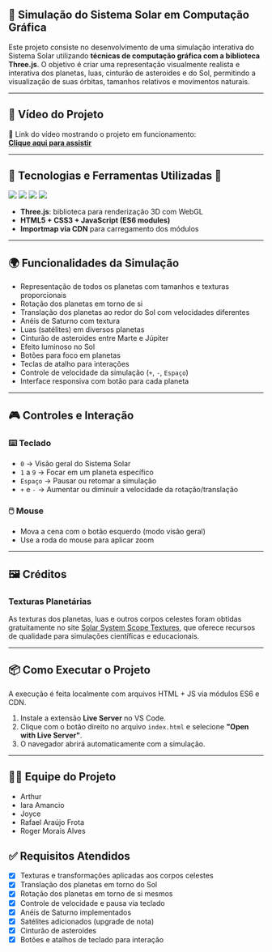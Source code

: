 ## 🌌 Simulação do Sistema Solar em Computação Gráfica

Este projeto consiste no desenvolvimento de uma simulação interativa do Sistema Solar utilizando **técnicas de computação gráfica com a biblioteca Three.js**. O objetivo é criar uma representação visualmente realista e interativa dos planetas, luas, cinturão de asteroides e do Sol, permitindo a visualização de suas órbitas, tamanhos relativos e movimentos naturais.

---

## 🎥 Vídeo do Projeto

🔗 Link do vídeo mostrando o projeto em funcionamento:  
**[Clique aqui para assistir](https://youtu.be/z5Th92Vd8vA)**  

---

## 🧰 Tecnologias e Ferramentas Utilizadas 🔧

<img src="https://img.shields.io/badge/HTML5-E34F26?style=for-the-badge&logo=html5&logoColor=white">    <img src="https://img.shields.io/badge/CSS3-1572B6?style=for-the-badge&logo=css3&logoColor=white">  <img src="https://img.shields.io/badge/JavaScript-F7DF1E?style=for-the-badge&logo=javascript&logoColor=black">  <img src="https://img.shields.io/badge/Three.js-000000?style=for-the-badge&logo=three.js&logoColor=white">

- **Three.js**: biblioteca para renderização 3D com WebGL
- **HTML5 + CSS3 + JavaScript (ES6 modules)**
- **Importmap via CDN** para carregamento dos módulos

---

## 🌍 Funcionalidades da Simulação

- Representação de todos os planetas com tamanhos e texturas proporcionais
- Rotação dos planetas em torno de si
- Translação dos planetas ao redor do Sol com velocidades diferentes
- Anéis de Saturno com textura
- Luas (satélites) em diversos planetas
- Cinturão de asteroides entre Marte e Júpiter
- Efeito luminoso no Sol
- Botões para foco em planetas
- Teclas de atalho para interações
- Controle de velocidade da simulação (`+`, `-`, `Espaço`)
- Interface responsiva com botão para cada planeta

---

## 🎮 Controles e Interação

### ⌨️ Teclado
- `0` → Visão geral do Sistema Solar
- `1` a `9` → Focar em um planeta específico
- `Espaço` → Pausar ou retomar a simulação
- `+` e `-` → Aumentar ou diminuir a velocidade da rotação/translação

### 🖱️ Mouse
- Mova a cena com o botão esquerdo (modo visão geral)
- Use a roda do mouse para aplicar zoom

---

## 🖼️ Créditos

### Texturas Planetárias
As texturas dos planetas, luas e outros corpos celestes foram obtidas gratuitamente no site [Solar System Scope Textures](https://www.solarsystemscope.com/textures/), que oferece recursos de qualidade para simulações científicas e educacionais.

---

## 📦 Como Executar o Projeto

A execução é feita localmente com arquivos HTML + JS via módulos ES6 e CDN.

1. Instale a extensão **Live Server** no VS Code.
2. Clique com o botão direito no arquivo `index.html` e selecione **"Open with Live Server"**.
3. O navegador abrirá automaticamente com a simulação.


---

## 👨‍🚀 Equipe do Projeto

- Arthur 
- Iara Amancio 
- Joyce 
- Rafael Araújo Frota 
- Roger Morais Alves 



## ✅ Requisitos Atendidos

- [x] Texturas e transformações aplicadas aos corpos celestes
- [x] Translação dos planetas em torno do Sol
- [x] Rotação dos planetas em torno de si mesmos
- [x] Controle de velocidade e pausa via teclado
- [x] Anéis de Saturno implementados
- [x] Satélites adicionados (upgrade de nota)
- [x] Cinturão de asteroides
- [x] Botões e atalhos de teclado para interação
